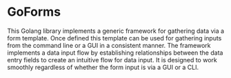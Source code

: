# GoForms

This Golang library implements a generic framework for gathering data via a form template. Once defined this template can be used for gathering inputs from the command line or a GUI in a consistent manner. The framework implements a data input flow by establishing relationships between the data entry fields to create an intuitive flow for data input. It is designed to work smoothly regardless of whether the form input is via a GUI or a CLI.